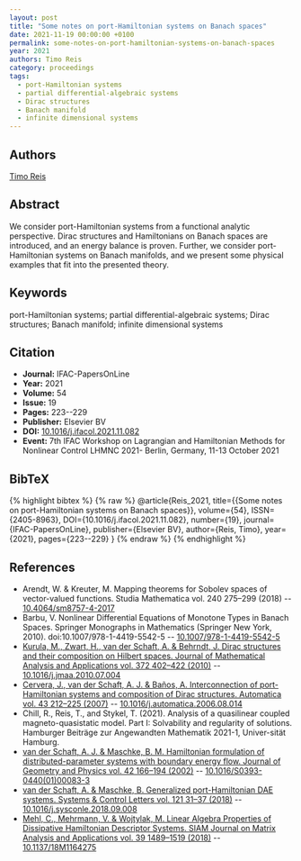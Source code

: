 ```yaml
---
layout: post
title: "Some notes on port-Hamiltonian systems on Banach spaces"
date: 2021-11-19 00:00:00 +0100
permalink: some-notes-on-port-hamiltonian-systems-on-banach-spaces
year: 2021
authors: Timo Reis
category: proceedings
tags:
  - port-Hamiltonian systems
  - partial differential-algebraic systems
  - Dirac structures
  - Banach manifold
  - infinite dimensional systems
---
```

 
## Authors
[Timo Reis](authors/timo_reis)
 
## Abstract
We consider port-Hamiltonian systems from a functional analytic perspective. Dirac structures and Hamiltonians on Banach spaces are introduced, and an energy balance is proven. Further, we consider port-Hamiltonian systems on Banach manifolds, and we present some physical examples that fit into the presented theory.
 
## Keywords
port-Hamiltonian systems; partial differential-algebraic systems; Dirac structures; Banach manifold; infinite dimensional systems
 
## Citation
- **Journal:** IFAC-PapersOnLine
- **Year:** 2021
- **Volume:** 54
- **Issue:** 19
- **Pages:** 223--229
- **Publisher:** Elsevier BV
- **DOI:** [10.1016/j.ifacol.2021.11.082](https://doi.org/10.1016/j.ifacol.2021.11.082)
- **Event:** 7th IFAC Workshop on Lagrangian and Hamiltonian Methods for Nonlinear Control LHMNC 2021- Berlin, Germany, 11-13 October 2021
 
## BibTeX
{% highlight bibtex %}
{% raw %}
@article{Reis_2021,
  title={{Some notes on port-Hamiltonian systems on Banach spaces}},
  volume={54},
  ISSN={2405-8963},
  DOI={10.1016/j.ifacol.2021.11.082},
  number={19},
  journal={IFAC-PapersOnLine},
  publisher={Elsevier BV},
  author={Reis, Timo},
  year={2021},
  pages={223--229}
}
{% endraw %}
{% endhighlight %}
 
## References
- Arendt, W. & Kreuter, M. Mapping theorems for Sobolev spaces of vector-valued functions. Studia Mathematica vol. 240 275–299 (2018) -- [10.4064/sm8757-4-2017](https://doi.org/10.4064/sm8757-4-2017)
- Barbu, V. Nonlinear Differential Equations of Monotone Types in Banach Spaces. Springer Monographs in Mathematics (Springer New York, 2010). doi:10.1007/978-1-4419-5542-5 -- [10.1007/978-1-4419-5542-5](https://doi.org/10.1007/978-1-4419-5542-5)
- [Kurula, M., Zwart, H., van der Schaft, A. & Behrndt, J. Dirac structures and their composition on Hilbert spaces. Journal of Mathematical Analysis and Applications vol. 372 402–422 (2010)](dirac-structures-and-their-composition-on-hilbert-spaces) -- [10.1016/j.jmaa.2010.07.004](https://doi.org/10.1016/j.jmaa.2010.07.004)
- [Cervera, J., van der Schaft, A. J. & Baños, A. Interconnection of port-Hamiltonian systems and composition of Dirac structures. Automatica vol. 43 212–225 (2007)](interconnection-of-port-hamiltonian-systems-and-composition-of-dirac-structures) -- [10.1016/j.automatica.2006.08.014](https://doi.org/10.1016/j.automatica.2006.08.014)
- Chill, R., Reis, T., and Stykel, T. (2021). Analysis of a quasilinear coupled magneto-quasistatic model. Part I: Solvability and regularity of solutions. Hamburger Beiträge zur Angewandten Mathematik 2021-1, Univer-sität Hamburg.
- [van der Schaft, A. J. & Maschke, B. M. Hamiltonian formulation of distributed-parameter systems with boundary energy flow. Journal of Geometry and Physics vol. 42 166–194 (2002)](hamiltonian-formulation-of-distributed-parameter-systems-with-boundary-energy-flow) -- [10.1016/S0393-0440(01)00083-3](https://doi.org/10.1016/S0393-0440(01)00083-3)
- [van der Schaft, A. & Maschke, B. Generalized port-Hamiltonian DAE systems. Systems &amp; Control Letters vol. 121 31–37 (2018)](generalized-port-hamiltonian-dae-systems) -- [10.1016/j.sysconle.2018.09.008](https://doi.org/10.1016/j.sysconle.2018.09.008)
- [Mehl, C., Mehrmann, V. & Wojtylak, M. Linear Algebra Properties of Dissipative Hamiltonian Descriptor Systems. SIAM Journal on Matrix Analysis and Applications vol. 39 1489–1519 (2018)](linear-algebra-properties-of-dissipative-hamiltonian-descriptor-systems) -- [10.1137/18M1164275](https://doi.org/10.1137/18M1164275)

